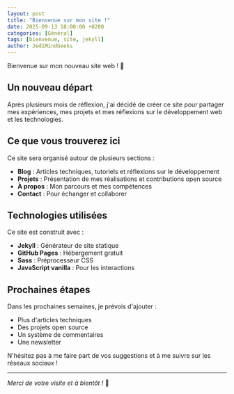 ```yaml
---
layout: post
title: "Bienvenue sur mon site !"
date: 2025-09-13 18:00:00 +0200
categories: [Général]
tags: [bienvenue, site, jekyll]
author: JediMindGeeks
---
```


Bienvenue sur mon nouveau site web ! 🎉

## Un nouveau départ

Après plusieurs mois de réflexion, j'ai décidé de créer ce site pour partager mes expériences, mes projets et mes réflexions sur le développement web et les technologies.

## Ce que vous trouverez ici

Ce site sera organisé autour de plusieurs sections :

- **Blog** : Articles techniques, tutoriels et réflexions sur le développement
- **Projets** : Présentation de mes réalisations et contributions open source
- **À propos** : Mon parcours et mes compétences
- **Contact** : Pour échanger et collaborer

## Technologies utilisées

Ce site est construit avec :
- **Jekyll** : Générateur de site statique
- **GitHub Pages** : Hébergement gratuit
- **Sass** : Préprocesseur CSS
- **JavaScript vanilla** : Pour les interactions

## Prochaines étapes

Dans les prochaines semaines, je prévois d'ajouter :
- Plus d'articles techniques
- Des projets open source
- Un système de commentaires
- Une newsletter

N'hésitez pas à me faire part de vos suggestions et à me suivre sur les réseaux sociaux !

---

*Merci de votre visite et à bientôt !* 🚀

